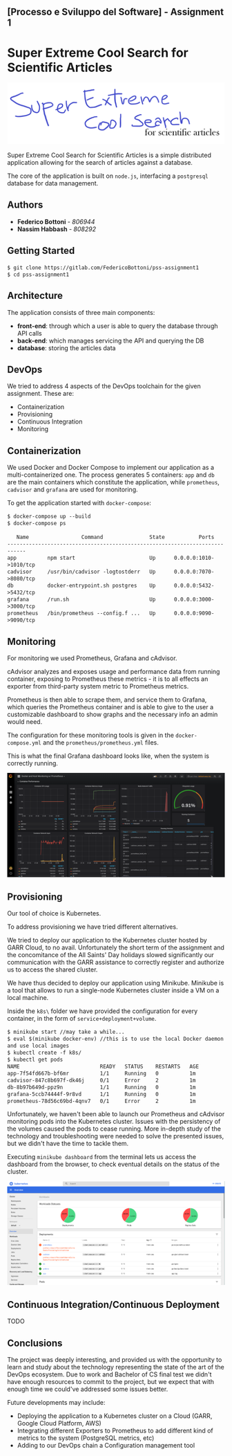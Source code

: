 ## [Processo e Sviluppo del Software] - Assignment 1

# Super Extreme Cool Search for Scientific Articles

![logo](docs/images/logo.png)

Super Extreme Cool Search for Scientific Articles is a simple distributed application allowing for the search of articles against a database.

The core of the application is built on `node.js`, interfacing a `postgresql` database for data management.

## Authors

* **Federico Bottoni** - *806944* 
* **Nassim Habbash** - *808292* 


## Getting Started

```
$ git clone https://gitlab.com/FedericoBottoni/pss-assignment1 
$ cd pss-assignment1
```

## Architecture

The application consists of three main components:

* **front-end**: through which a user is able to query the database through API calls
* **back-end**: which manages servicing the API and querying the DB
* **database**: storing the articles data

## DevOps

We tried to address 4 aspects of the DevOps toolchain for the given assignment. These are:

* Containerization
* Provisioning
* Continuous Integration
* Monitoring

## Containerization

We used Docker and Docker Compose to implement our application as a multi-containerized one. The process generates 5 containers: `app` and `db` are the main containers which constitute the application, while `prometheus`, `cadvisor` and `grafana` are used for monitoring.

To get the application started with `docker-compose`:

```
$ docker-compose up --build
$ docker-compose ps

   Name                 Command               State           Ports         
----------------------------------------------------------------------------
app          npm start                        Up      0.0.0.0:1010->1010/tcp
cadvisor     /usr/bin/cadvisor -logtostderr   Up      0.0.0.0:7070->8080/tcp
db           docker-entrypoint.sh postgres    Up      0.0.0.0:5432->5432/tcp
grafana      /run.sh                          Up      0.0.0.0:3000->3000/tcp
prometheus   /bin/prometheus --config.f ...   Up      0.0.0.0:9090->9090/tcp

```

## Monitoring

For monitoring we used Prometheus, Grafana and cAdvisor.

cAdvisor analyzes and exposes usage and performance data from running container, exposing to Prometheus these metrics - it is to all effects an exporter from third-party system metric to Prometheus metrics. 

Prometheus is then able to scrape them, and service them to Grafana, which queries the Prometheus container and is able to give to the user a customizable dashboard to show graphs and the necessary info an admin would need.

The configuration for these monitoring tools is given in the `docker-compose.yml` and the `prometheus/prometheus.yml` files.

This is what the final Grafana dashboard looks like, when the system is correctly running.

![grafana-dashboard](docs/images/grafana-dashboard.png)

## Provisioning

Our tool of choice is Kubernetes.

To address provisioning we have tried different alternatives.

We tried to deploy our application to the Kubernetes cluster hosted by GARR Cloud, to no avail. Unfortunately the short term of the assignment and the concomitance of the All Saints' Day holidays slowed significantly our communication with the GARR assistance to correctly register and authorize us to access the shared cluster.

We have thus decided to deploy our application using Minikube. Minikube is a tool that allows to run a single-node Kubernetes cluster inside a VM on a local machine.

Inside the `k8s\` folder we have provided the configuration for every container, in the form of `service+deployment+volume`.


```
$ minikube start //may take a while...
$ eval $(minikube docker-env) //this is to use the local Docker daemon and use local images
$ kubectl create -f k8s/
$ kubectl get pods
NAME                          READY   STATUS    RESTARTS   AGE
app-7f54fd667b-bf6mr          1/1     Running   0          1m
cadvisor-847c8b697f-dk46j     0/1     Error     2          1m
db-8b97b649d-ppz9n            1/1     Running   0          1m
grafana-5ccb74444f-9r8vd      1/1     Running   0          1m
prometheus-78d56c69bd-4qnv7   0/1     Error     2          1m
```

Unfortunately, we haven't been able to launch our Prometheus and cAdvisor monitoring pods into the Kubernetes cluster. Issues with the persistency of the volumes caused the pods to cease running. More in-depth study of the technology and troubleshooting were needed to solve the presented issues, but we didn't have the time to tackle them. 

Executing `minikube dashboard` from the terminal lets us access the dashboard from the browser, to check eventual details on the status of the cluster.

![kubernetes-dashboard](docs/images/kubernetes-dashboard.png)


## Continuous Integration/Continuous Deployment

TODO

## Conclusions

The project was deeply interesting, and provided us with the opportunity to learn and study about the technology representing the state of the art of the DevOps ecosystem. 
Due to work and Bachelor of CS final test we didn't have enough resources to commit to the project, but we expect that with enough time we could've addressed some issues better.

Future developments may include:
* Deploying the application to a Kubernetes cluster on a Cloud (GARR, Google Cloud Platform, AWS)
* Integrating different Exporters to Prometheus to add different kind of metrics to the system (PostgreSQL metrics, etc)
* Adding to our DevOps chain a Configuration management tool

